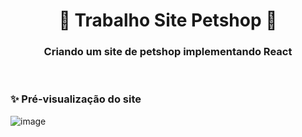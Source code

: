 <!-- Cabeçario -->

<div align="center">
  <h1>
🐶 Trabalho Site Petshop 🐶
  </h1>
  <h3>
   Criando um site de petshop implementando React
  </h3>
</div>

<br>

 <!-- Pré-visualização da primeira página -->
<h3>
    ✨ Pré-visualização do site
</h3>

![image](https://github.com/user-attachments/assets/fa037b2d-6146-42b4-b0c3-d9e9f15b5f6b)
